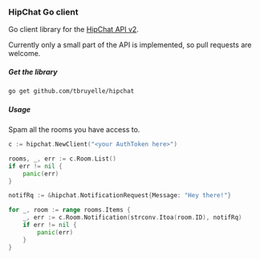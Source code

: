 ### HipChat Go client

Go client library for the [HipChat API v2](https://www.hipchat.com/docs/apiv2).

Currently only a small part of the API is implemented, so pull requests are welcome.

##### Get the library

```bash
go get github.com/tbruyelle/hipchat
```

##### Usage

Spam all the rooms you have access to.

```go
c := hipchat.NewClient("<your AuthToken here>")

rooms, _, err := c.Room.List()
if err != nil {
	panic(err)
}

notifRq := &hipchat.NotificationRequest{Message: "Hey there!"}

for _, room := range rooms.Items {
	_, err := c.Room.Notification(strconv.Itoa(room.ID), notifRq)
	if err != nil {
		panic(err)
	}
}
```




